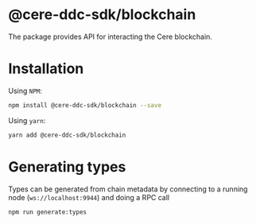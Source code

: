 # @cere-ddc-sdk/blockchain

The package provides API for interacting the Cere blockchain.

# Installation

Using `NPM`:

```bash
npm install @cere-ddc-sdk/blockchain --save
```

Using `yarn`:

```bash
yarn add @cere-ddc-sdk/blockchain
```

# Generating types

Types can be generated from chain metadata by connecting to a running node (`ws://localhost:9944`) and doing a RPC call

```bash
npm run generate:types
```